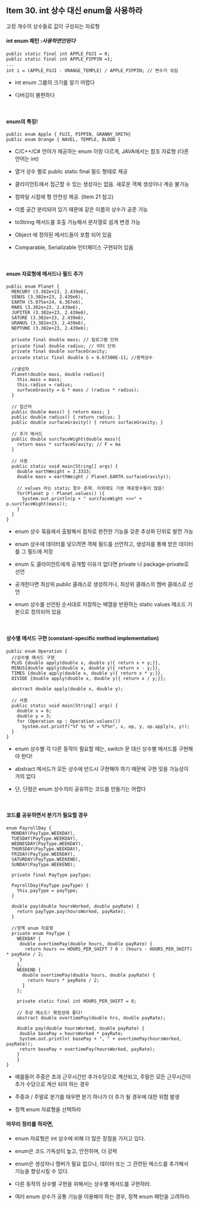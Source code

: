 ## Item 30. int 상수 대신 enum을 사용하라

고정 개수의 상수들로 값이 구성되는 자료형



#### int enum 패턴 :_사용하면안된다_

```
public static final int APPLE_FUJI = 0;
public static final int APPLE_PIPPIN =1;
...
int i = (APPLE_FUJI - ORANGE_TEMPLE) / APPLE_PIPPIN; // 변수가 섞임
```

* int enum 그룹의 크기를 알기 어렵다

* 디버깅이 불편하다

  ​

#### enum의 특징!

```
public enum Apple { FUJI, PIPPIN, GRANNY_SMITH}
public enum Orange { NAVEL, TEMPLE, BLOOD }
```

* C/C++/C\# 언어가 제공하는 enum 이랑 다르게, JAVA에서는 참조 자료형 \(다른 언어는 int\)

* 열거 상수 별로 public static final 필드 형태로 제공

* 클라이언트에서 접근할 수 있는 생성자는 없음. 새로운 객체 생성이나 계승 불가능

* 컴파일 시점에 형 안전성 제공. \(Item 21 참고\)

* 이름 공간 분리되어 있기 때문에 같은 이름의 상수가 공존 가능

* toString 메서드를 호출 가능해서 문자열로 쉽게 변경 가능

* Object 에 정의된 메서드들이 포함 되어 있음

* Comparable, Serializable 인터페이스 구현되어 있음

  ​

#### enum 자료형에 메서드나 필드 추가

```
public enum Planet {
  MERCURY (3.302e+23, 2.439e6),
  VENUS (3.302e+23, 2.439e6),
  EARTH (5.975e+24, 6.367e6),
  MARS (3.302e+23, 2.439e6),
  JUPITER (3.302e+23, 2.439e6),
  SATURE (3.302e+23, 2.439e6),
  URANUS (3.302e+23, 2.439e6),
  NEPTUNE (3.302e+23, 2.439e6);
​
  private final double mass; // 킬로그램 단위
  private final double radius; // 미터 단위
  private final double surfaceGravity;
  private static final double G = 6.67300E-11; //중력상수
​
  //생성자
  Planet(double mass, double radius){
    this.mass = mass;
    this.radius = radius;
    surfaceGravity = G * mass / (radius * radius);
  }
​
  // 접근자
  public double mass() { return mass; }
  public double radius() { return radius; }
  public double surfaceGravity() { return surfaceGravity; }
​
  // 추가 메서드
  public double surcfaceWight(double mass){
    return mass * surfaceGravity; // F = ma
  }
​
  // 사용
  public static void main(String[] args) {
    double earthWeight = 3.3333;
    double mass = earthWeight / Planet.EARTH.surfaceGravity();
  ​
    // values 라는 static 함수 존재. 이외에도 기본 제공함수들이 많음!
    for(Planet p : Planet.values() ){
      System.out.println(p + " surcfaceWight >>>" +  p.surcfaceWight(mass));
    }
  }
}
```

* enum 상수 묶음에서 출발해서 점차로 완전한 기능을 갖춘 추상화 단위로 발전 가능

* enum 상수에 데이터를 넣으려면 객체 필드를 선언하고, 생성자를 통해 받은 데이터를 그 필드에 저장

* enum 도 클라이언트에게 공개할 이유가 없다면 private 나 package-private로 선언

* 공개한다면 최상위 public 클래스로 생성하거나, 최상위 클래스의 멤버 클래스로 선언

* enum 상수를 선언된 순서대로 저장하는 배열을 반환하는 static values 메소드 기본으로 정의되어 있음

  ​

#### 상수별 메서드 구현 \(constant-specific method implementation\)

```
public enum Operation {
  //상수별 메서드 구현
  PLUS {double apply(double x, double y){ return x + y;}},
  MINUS{double apply(double x, double y){ return x - y;}},
  TIMES {double apply(double x, double y){ return x * y;}},
  DIVIDE {double apply(double x, double y){ return x / y;}};
​
  abstract double apply(double x, double y);
​
  // 사용
  public static void main(String[] args) {
    double x = 6;
    double y = 3;
    for (Operation op : Operation.values())
      System.out.printf("%f %s %f = %f%n", x, op, y, op.apply(x, y));
  }
}
```

* enum 상수별 각 다른 동작이 필요할 때는, switch 문 대신 상수별 메서드를 구현해야 한다!

* abstract 메서드가 모든 상수에 반드시 구현해야 하기 때문에 구현 잊을 가능성이 거의 없다

* 단, 단점은 enum 상수끼리 공유하는 코드를 만들기는 어렵다

  ​

#### 코드를 공유하면서 분기가 필요할 경우

```
enum PayrollDay {
  MONDAY(PayType.WEEKDAY),
  TUESDAY(PayType.WEEKDAY),
  WEDNESDAY(PayType.WEEKDAY),
  THURSDAY(PayType.WEEKDAY),
  FRIDAY(PayType.WEEKDAY),
  SATURDAY(PayType.WEEKEND),
  SUNDAY(PayType.WEEKEND);
​
  private final PayType payType;
​
  PayrollDay(PayType payType) {
    this.payType = payType;
  }
​
  double pay(double hoursWorked, double payRate) {
    return payType.pay(hoursWorked, payRate);
  }
​
  //정책 enum 자료형
  private enum PayType {
    WEEKDAY {
     double overtimePay(double hours, double payRate) {
       return hours <= HOURS_PER_SHIFT ? 0 : (hours - HOURS_PER_SHIFT) * payRate / 2;
     }
    },
    WEEKEND {
      double overtimePay(double hours, double payRate) {
        return hours * payRate / 2;
      }
    };
  ​
    private static final int HOURS_PER_SHIFT = 8;
  ​
    // 추상 메소드! 확장성에 좋다!
    abstract double overtimePay(double hrs, double payRate);
  ​
    double pay(double hoursWorked, double payRate) {
     double basePay = hoursWorked * payRate;
     System.out.println( basePay + ", " + overtimePay(hoursWorked, payRate));
     return basePay + overtimePay(hoursWorked, payRate);
    }
    }
}
```

* 예를들어 주중은 초과 근무시간만 추가수당으로 계산되고, 주말은 모든 근무시간이 추가 수당으로 계산 되야 하는 경우

* 주중과 / 주말로 분기를 태우면 분기 하나가 더 추가 될 경우에 대한 위험 발생

* 정책 enum 자료형을 선택하라



#### 마무리 정리를 하자면,

* enum 자료형은 int 상수에 비해 더 많은 장점을 가지고 있다.

* enum은 코드 가독성이 높고, 안전하며, 더 강력

* enum은 생성자나 멤버가 필요 없으나, 데이터 또는 그 관련된 메스드를 추가해서 기능을 향상시킬 수 있다.

* 다른 동작의 상수별 구현을 위해서는 상수별 메서드를 구현하라.

* 여러 enum 상수가 공통 기능을 이용해야 하는 경우, 정책 enum 패턴을 고려하라.











  



